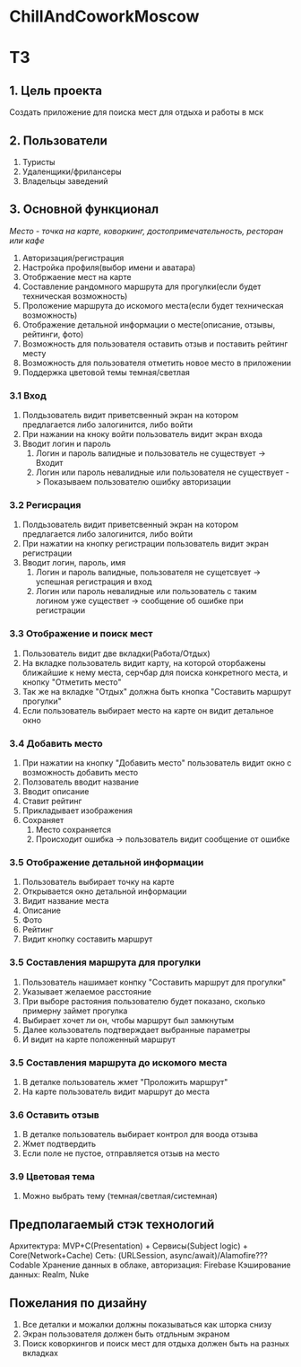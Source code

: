 # ChillAndCoworkMoscow

# ТЗ

## 1. Цель проекта
Создать приложение для поиска мест для отдыха и работы в мск

## 2. Пользователи
1. Туристы
2. Удаленщики/фрилансеры
3. Владельцы заведений

## 3. Основной функционал

*Место - точка на карте, коворкинг, достопримечательность, ресторан или кафе*

1. Авторизация/регистрация
2. Настройка профиля(выбор имени и аватара)
3. Отобржаение мест на карте
4. Составление рандомного маршрута для прогулки(если будет техническая возможность)
5. Проложение маршрута до искомого места(если будет техническая возможность)
6. Отображение детальной информации о месте(описание, отзывы, рейтинги, фото)
7. Возможность для пользователя оставить отзыв и поставить рейтинг месту
8. Возможность для пользователя отметить новое место в приложении
9. Поддержка цветовой темы темная/светлая


### 3.1 Вход
1. Полдьзователь видит приветсвенный экран на котором предлагается либо залогинится, либо войти
2. При нажании на кноку войти пользователь видит экран входа
3. Вводит логин и пароль
    1. Логин и пароль валидные и пользователь не существует -> Входит
    2. Логин или пароль невалидные или пользователя не существует -> Показываем пользователю ошибку авторизации
   
### 3.2 Регисрация
1.  Полдьзователь видит приветсвенный экран на котором предлагается либо залогинится, либо войти
2.  При нажатии на кнопку регистрации пользователь видит экран регистрации
3.  Вводит логин, пароль, имя
    1.  Логин и пароль валидные, пользователя не сущетсвует -> успешная регистрация и вход
    2.  Логин или пароль невалидные или пользователь с таким логином уже существет -> сообщение об ошибке при регистрации

### 3.3 Отображение и поиск мест
1. Пользователь видит две вкладки(Работа/Отдых)
2. На вкладке пользователь видит карту, на которой оторбажены ближайшие к нему места, серчбар для поиска конкретного места, и кнопку "Отметить место"
3. Так же на вкладке "Отдых" должна быть кнопка "Составить маршрут прогулки"
4. Если пользователь выбирает место на карте он видит детальное окно

### 3.4 Добавить место
1. При нажатии на кнопку "Добавить место" пользователь видит окно с возможность добавить место
2. Ползователь вводит название
3. Вводит описание
4. Ставит рейтинг
5. Прикладывает изображения
6. Сохраняет
    1. Место сохраняется
    2. Происходит ошибка -> пользователь видит сообщение от ошибке
### 3.5 Отображение детальной информации
1. Пользователь выбирает точку на карте
2. Открывается окно детальной информации
3. Видит название места
4. Описание
5. Фото
6. Рейтинг 
7. Видит кнопку составить маршрут
### 3.5 Составления маршрута для прогулки
1. Пользователь нашимает конпку "Составить маршрут для прогулки"
2. Указывает желаемое расстояние
3. При выборе растояния пользователю будет показано, сколько примерну займет прогулка
4. Выбирает хочет ли он, чтобы маршрут был замкнутым
5. Далее кользователь подтверждает выбранные параметры
6. И видит на карте положенный маршрут

### 3.5 Составления маршрута до искомого места
1. В деталке пользователь жмет "Проложить маршрут"
2. На карте пользователь видит маршрут до места
### 3.6 Оставить отзыв
1. В деталке пользователь выбирает контрол для воода отзыва
2. Жмет подтвердить
3. Если поле не пустое, отправляется отзыв на место 
### 3.9 Цветовая тема
1. Можно выбрать тему (темная/светлая/системная)

## Предполагаемый стэк технологий

Архитектура: MVP+C(Presentation) + Сервисы(Subject logic) + Core(Network+Cache)
Сеть: (URLSession, async/await)/Alamofire??? Codable
Хранение данных в облаке, авторизация: Firebase
Кэширование данных: Realm, Nuke 

## Пожелания по дизайну
1. Все деталки и можалки должны показываться как шторка снизу
2. Экран пользователя должен быть отдльным экраном
3. Поиск коворкингов и поиск мест для отдыха должен быть на разных вкладках
